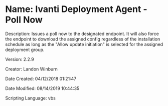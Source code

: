 ﻿# Name: Ivanti Deployment Agent - Poll Now

Description: Issues a poll now to the designated endpoint. It will also force the endpoint to download the assigned config regardless of the installation schedule as long as the "Allow update initiation" is selected for the assigned deployment group. 

Version: 2.2.9

Creator: Landon Winburn

Date Created: 04/12/2018 01:21:47

Date Modified: 08/14/2019 10:44:35

Scripting Language: vbs

